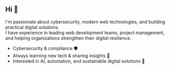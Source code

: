## Hi 👋

I'm passionate about cybersecurity, modern web technologies, and building practical digital solutions.  
I have experience in leading web development teams, project management, and helping organizations strengthen their digital resilience.

- Cybersecurity & compliance 🛡️
- Always learning new tech & sharing insights 🚀 
- Interested in AI, automation, and sustainable digital solutions 🌱 
